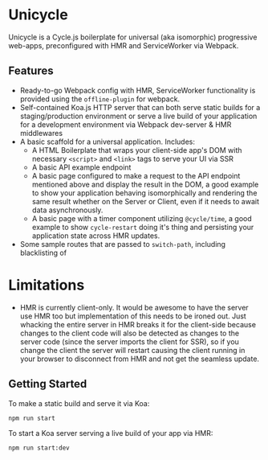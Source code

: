 # Unicycle
Unicycle is a Cycle.js boilerplate for universal (aka isomorphic) progressive web-apps, preconfigured with HMR and ServiceWorker via Webpack.

## Features
- Ready-to-go Webpack config with HMR, ServiceWorker functionality is provided using the `offline-plugin` for webpack.
- Self-contained Koa.js HTTP server that can both serve static builds for a staging/production environment or serve a live build of your application for a development environment via Webpack dev-server & HMR middlewares
- A basic scaffold for a universal application. Includes:
  - A HTML Boilerplate that wraps your client-side app's DOM with necessary `<script>` and `<link>` tags to serve your UI via SSR
  - A basic API example endpoint
  - A basic page configured to make a request to the API endpoint mentioned above and display the result in the DOM, a good example to show your application behaving isomorphically and rendering the same result whether on the Server or Client, even if it needs to await data asynchronously.
  - A basic page with a timer component utilizing `@cycle/time`, a good example to show `cycle-restart` doing it's thing and persisting your application state across HMR updates.
- Some sample routes that are passed to `switch-path`, including blacklisting of

# Limitations
- HMR is currently client-only. It would be awesome to have the server use HMR too but implementation of this needs to be ironed out. Just whacking the entire server in HMR breaks it for the client-side because changes to the client code will also be detected as changes to the server code (since the server imports the client for SSR), so if you change the client the server will restart causing the client running in your browser to disconnect from HMR and not get the seamless update.

## Getting Started
To make a static build and serve it via Koa:
```
npm run start
```

To start a Koa server serving a live build of your app via HMR:
```
npm run start:dev
```
